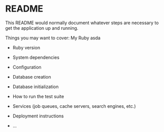 # README

This README would normally document whatever steps are necessary to get the
application up and running.

Things you may want to cover:
My Ruby asda
* Ruby version

* System dependencies

* Configuration

* Database creation

* Database initialization

* How to run the test suite

* Services (job queues, cache servers, search engines, etc.)

* Deployment instructions

* ...
